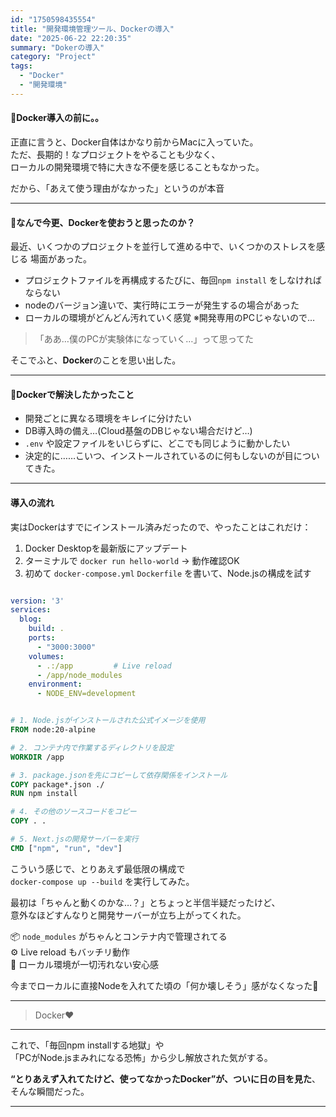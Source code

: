 ```yaml
---
id: "1750598435554"
title: "開発環境管理ツール、Dockerの導入"
date: "2025-06-22 22:20:35"
summary: "Dokerの導入"
category: "Project"
tags:
  - "Docker"
  - "開発環境"
---
```


#### 🐣Docker導入の前に。。

正直に言うと、Docker自体はかなり前からMacに入っていた。  
ただ、長期的！なプロジェクトをやることも少なく、  
ローカルの開発環境で特に大きな不便を感じることもなかった。

だから、「あえて使う理由がなかった」というのが本音  

---

#### 🧐なんで今更、Dockerを使おうと思ったのか？

最近、いくつかのプロジェクトを並行して進める中で、いくつかのストレスを感じる
場面があった。

- プロジェクトファイルを再構成するたびに、毎回`npm install` をしなければならない
- nodeのバージョン違いで、実行時にエラーが発生するの場合があった 　
- ローカルの環境がどんどん汚れていく感覚  ※開発専用のPCじゃないので…

> 「ああ…僕のPCが実験体になっていく…」って思ってた

そこでふと、**Docker**のことを思い出した。

---

#### 🦅Dockerで解決したかったこと

- 開発ごとに異なる環境をキレイに分けたい
- DB導入時の備え…(Cloud基盤のDBじゃない場合だけど…)
- `.env` や設定ファイルをいじらずに、どこでも同じように動かしたい
- 決定的に……こいつ、インストールされているのに何もしないのが目についてきた。
---

#### 導入の流れ

実はDockerはすでにインストール済みだったので、やったことはこれだけ：

1. Docker Desktopを最新版にアップデート
2. ターミナルで `docker run hello-world` → 動作確認OK  
3. 初めて `docker-compose.yml`  `Dockerfile` を書いて、Node.jsの構成を試す

```docker-compose.yml

version: '3'
services:
  blog:
    build: .
    ports:
      - "3000:3000"
    volumes:
      - .:/app         # Live reload
      - /app/node_modules
    environment:
      - NODE_ENV=development
```

```Dockerfile

# 1. Node.jsがインストールされた公式イメージを使用
FROM node:20-alpine

# 2. コンテナ内で作業するディレクトリを設定
WORKDIR /app

# 3. package.jsonを先にコピーして依存関係をインストール
COPY package*.json ./
RUN npm install

# 4. その他のソースコードをコピー
COPY . .

# 5. Next.jsの開発サーバーを実行
CMD ["npm", "run", "dev"]
```


こういう感じで、とりあえず最低限の構成で  
`docker-compose up --build` を実行してみた。

最初は「ちゃんと動くのかな…？」とちょっと半信半疑だったけど、  
意外なほどすんなりと開発サーバーが立ち上がってくれた。

📦 `node_modules` がちゃんとコンテナ内で管理されてる  
⚙️ Live reload もバッチリ動作  
🧹 ローカル環境が一切汚れない安心感

今までローカルに直接Nodeを入れてた頃の「何か壊しそう」感がなくなった🤪  


---

> Docker❤️

---

これで、「毎回npm installする地獄」や  
「PCがNode.jsまみれになる恐怖」から少し解放された気がする。

**“とりあえず入れてたけど、使ってなかったDocker”が、ついに日の目を見た**、  
そんな瞬間だった。

---
